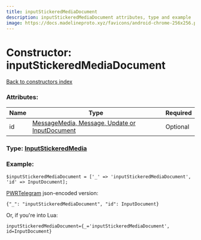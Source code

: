 ```yaml
---
title: inputStickeredMediaDocument
description: inputStickeredMediaDocument attributes, type and example
image: https://docs.madelineproto.xyz/favicons/android-chrome-256x256.png
---
```

# Constructor: inputStickeredMediaDocument  
[Back to constructors index](index.md)



### Attributes:

| Name     |    Type       | Required |
|----------|---------------|----------|
|id|[MessageMedia, Message, Update or InputDocument](../types/InputDocument.md) | Optional|



### Type: [InputStickeredMedia](../types/InputStickeredMedia.md)


### Example:

```
$inputStickeredMediaDocument = ['_' => 'inputStickeredMediaDocument', 'id' => InputDocument];
```  

[PWRTelegram](https://pwrtelegram.xyz) json-encoded version:

```
{"_": "inputStickeredMediaDocument", "id": InputDocument}
```


Or, if you're into Lua:  


```
inputStickeredMediaDocument={_='inputStickeredMediaDocument', id=InputDocument}

```


